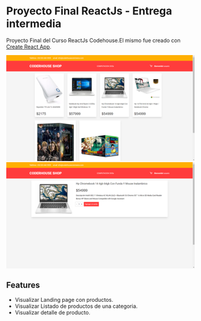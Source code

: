 # Proyecto Final ReactJs - Entrega intermedia

Proyecto Final del Curso ReactJs Codehouse.El mismo fue creado con [Create React App](https://github.com/facebook/create-react-app).

![screenshot](https://github.com/gubedev/coderhouse-ecommerce/blob/master/docs/home.png)
![screenshot](https://github.com/gubedev/coderhouse-ecommerce/blob/master/docs/product-detail.png)

## Features

- Visualizar Landing page con productos.
- Visualizar Listado de productos de una categoria.
- Visualizar detalle de producto.

